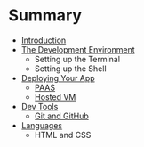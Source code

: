 # Summary

* [Introduction](README.md)
* [The Development Environment](the_development_environment.md)
   * Setting up the Terminal
   * Setting up the Shell
* [Deploying Your App](deployment.md)
   * [PAAS](paas.md)
   * [Hosted VM](hosted_vm.md)
* [Dev Tools](dev_tools.md)
   * [Git and GitHub](git_and_github.md)
* [Languages](languages.md)
   * HTML and CSS

